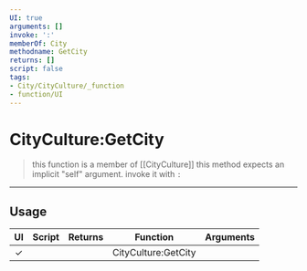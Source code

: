 ```yaml
---
UI: true
arguments: []
invoke: ':'
memberOf: City
methodname: GetCity
returns: []
script: false
tags:
- City/CityCulture/_function
- function/UI
---
```

# CityCulture:GetCity
> this function is a member of [[CityCulture]]
> this method expects an implicit "self" argument. invoke it with `:`
-----
## Usage
|  UI | Script | Returns | Function | Arguments |
|:---:|:------:|-------:|:--------:|:---------|
|✓| ||CityCulture:GetCity||
